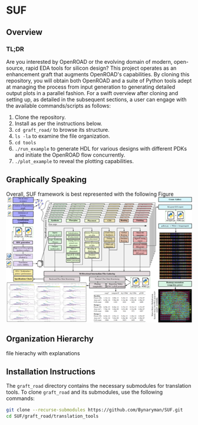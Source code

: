 # SUF

## Overview

### TL;DR
Are you interested by OpenROAD or the evolving domain of modern, open-source, rapid EDA tools for silicon design?
This project operates as an enhancement graft that augments OpenROAD's capabilities.
By cloning this repository, you will obtain both OpenROAD and a suite of Python tools adept at managing the process from input generation to generating detailed output plots in a parallel fashion.
For a swift overview after cloning and setting up, as detailed in the subsequent sections, a user can engage with the available commands/scripts as follows:
1. Clone the repository.
2. Install as per the instructions below.
3. `cd graft_road/` to browse its structure.
4. `ls -la` to examine the file organization.
5. `cd tools`
6. `./run_example` to generate HDL for various designs with different PDKs and initiate the OpenROAD flow concurrently.
7. `./plot_example` to reveal the plotting capabilities.

## Graphically Speaking
Overall, SUF framework is best represented with the following Figure
![SUF Overview](pictures/SUF.png)

## Organization Hierarchy

file hierachy with explanations


## Installation Instructions

The `graft_road` directory contains the necessary submodules for translation tools. To clone `graft_road` and its submodules, use the following commands:

```bash
git clone --recurse-submodules https://github.com/Bynaryman/SUF.git
cd SUF/graft_road/translation_tools
```
